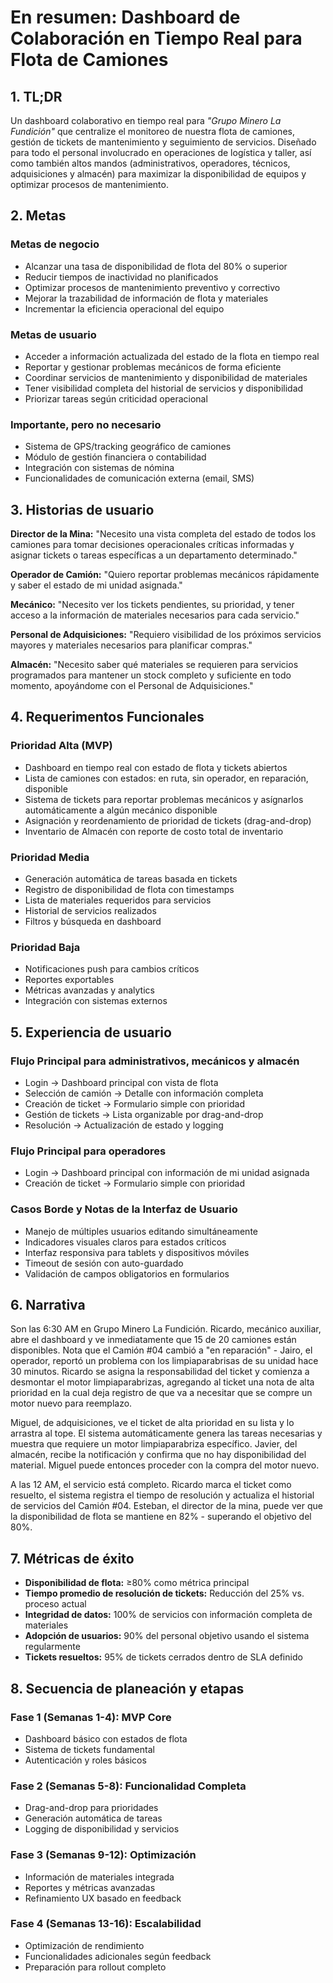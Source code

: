 # En resumen: Dashboard de Colaboración en Tiempo Real para Flota de Camiones

## 1. TL;DR

Un dashboard colaborativo en tiempo real para _"Grupo Minero La Fundición"_ que centralize el monitoreo de nuestra flota de camiones, gestión de tickets de mantenimiento y seguimiento de servicios. Diseñado para todo el personal involucrado en operaciones de logística y taller, así como también altos mandos (administrativos, operadores, técnicos, adquisiciones y almacén) para maximizar la disponibilidad de equipos y optimizar procesos de mantenimiento.

## 2. Metas

### Metas de negocio

* Alcanzar una tasa de disponibilidad de flota del 80% o superior
* Reducir tiempos de inactividad no planificados
* Optimizar procesos de mantenimiento preventivo y correctivo
* Mejorar la trazabilidad de información de flota y materiales
* Incrementar la eficiencia operacional del equipo

### Metas de usuario

* Acceder a información actualizada del estado de la flota en tiempo real
* Reportar y gestionar problemas mecánicos de forma eficiente
* Coordinar servicios de mantenimiento y disponibilidad de materiales
* Tener visibilidad completa del historial de servicios y disponibilidad
* Priorizar tareas según criticidad operacional

### Importante, pero no necesario

* Sistema de GPS/tracking geográfico de camiones
* Módulo de gestión financiera o contabilidad
* Integración con sistemas de nómina
* Funcionalidades de comunicación externa (email, SMS)

## 3. Historias de usuario

**Director de la Mina:** "Necesito una vista completa del estado de todos los camiones para tomar decisiones operacionales críticas informadas y asignar tickets o tareas específicas a un departamento determinado."

**Operador de Camión:** "Quiero reportar problemas mecánicos rápidamente y saber el estado de mi unidad asignada."

**Mecánico:** "Necesito ver los tickets pendientes, su prioridad, y tener acceso a la información de materiales necesarios para cada servicio."

**Personal de Adquisiciones:** "Requiero visibilidad de los próximos servicios mayores y materiales necesarios para planificar compras."

**Almacén:** "Necesito saber qué materiales se requieren para servicios programados para mantener un stock completo y suficiente en todo momento, apoyándome con el Personal de Adquisiciones."

## 4. Requerimentos Funcionales

### Prioridad Alta (MVP)

* Dashboard en tiempo real con estado de flota y tickets abiertos
* Lista de camiones con estados: en ruta, sin operador, en reparación, disponible
* Sistema de tickets para reportar problemas mecánicos y asígnarlos automáticamente a algún mecánico disponible
* Asignación y reordenamiento de prioridad de tickets (drag-and-drop)
* Inventario de Almacén con reporte de costo total de inventario

### Prioridad Media

* Generación automática de tareas basada en tickets
* Registro de disponibilidad de flota con timestamps
* Lista de materiales requeridos para servicios
* Historial de servicios realizados
* Filtros y búsqueda en dashboard

### Prioridad Baja

* Notificaciones push para cambios críticos
* Reportes exportables
* Métricas avanzadas y analytics
* Integración con sistemas externos

## 5. Experiencia de usuario

### Flujo Principal para administrativos, mecánicos y almacén

* Login → Dashboard principal con vista de flota
* Selección de camión → Detalle con información completa
* Creación de ticket → Formulario simple con prioridad
* Gestión de tickets → Lista organizable por drag-and-drop
* Resolución → Actualización de estado y logging

### Flujo Principal para operadores

* Login → Dashboard principal con información de mi unidad asignada
* Creación de ticket → Formulario simple con prioridad

### Casos Borde y Notas de la Interfaz de Usuario

* Manejo de múltiples usuarios editando simultáneamente
* Indicadores visuales claros para estados críticos
* Interfaz responsiva para tablets y dispositivos móviles
* Timeout de sesión con auto-guardado
* Validación de campos obligatorios en formularios

## 6. Narrativa

Son las 6:30 AM en Grupo Minero La Fundición. Ricardo, mecánico auxiliar, abre el dashboard y ve inmediatamente que 15 de 20 camiones están disponibles. Nota que el Camión #04 cambió a "en reparación" - Jairo, el operador, reportó un problema con los limpiaparabrisas de su unidad hace 30 minutos. Ricardo se asigna la responsabilidad del ticket y comienza a desmontar el motor limpiaparabrizas, agregando al ticket una nota de alta prioridad en la cual deja registro de que va a necesitar que se compre un motor nuevo para reemplazo.

Miguel, de adquisiciones, ve el ticket de alta prioridad en su lista y lo arrastra al tope. El sistema automáticamente genera las tareas necesarias y muestra que requiere un motor limpiaparabriza específico. Javier, del almacén, recibe la notificación y confirma que no hay disponibilidad del material. Miguel puede entonces proceder con la compra del motor nuevo.

A las 12 AM, el servicio está completo. Ricardo marca el ticket como resuelto, el sistema registra el tiempo de resolución y actualiza el historial de servicios del Camión #04. Esteban, el director de la mina, puede ver que la disponibilidad de flota se mantiene en 82% - superando el objetivo del 80%.

## 7. Métricas de éxito

* **Disponibilidad de flota:** ≥80% como métrica principal
* **Tiempo promedio de resolución de tickets:** Reducción del 25% vs. proceso actual
* **Integridad de datos:** 100% de servicios con información completa de materiales
* **Adopción de usuarios:** 90% del personal objetivo usando el sistema regularmente
* **Tickets resueltos:** 95% de tickets cerrados dentro de SLA definido

## 8. Secuencia de planeación y etapas

### Fase 1 (Semanas 1-4): MVP Core

* Dashboard básico con estados de flota
* Sistema de tickets fundamental
* Autenticación y roles básicos

### Fase 2 (Semanas 5-8): Funcionalidad Completa

* Drag-and-drop para prioridades
* Generación automática de tareas
* Logging de disponibilidad y servicios

### Fase 3 (Semanas 9-12): Optimización

* Información de materiales integrada
* Reportes y métricas avanzadas
* Refinamiento UX basado en feedback

### Fase 4 (Semanas 13-16): Escalabilidad

* Optimización de rendimiento
* Funcionalidades adicionales según feedback
* Preparación para rollout completo
